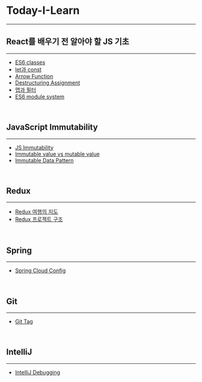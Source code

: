 # Today-I-Learn
---
## React를 배우기 전 알아야 할 JS 기초
---
- [ES6 classes](./JS/ES6-classes.md)
- [let과 const](./JS/let과-const.md)
- [Arrow Function](./JS/Arrow-Function.md)
- [Destructuring Assignment](./JS/Destructuring-Assignment.md)
- [맵과 필터](./JS/맵과-필터.md)
- [ES6 module system](./JS/module-system.md)

<br>

## JavaScript Immutability
---
- [JS Immutability](./JS/JS-Immutability.md)
- [Immutable value vs mutable value](./JS/Immutable-value-vs-mutable-value.md)
- [Immutable Data Pattern](./JS/Immutable-Data-Pattern.md)

<br>

## Redux
---
- [Redux 여행의 지도](./React/Redux-여행의-지도.md)
- [Redux 프로젝트 구조](./React/Redux-프로젝트-구조.md)

<br>

## Spring
---
- [Spring Cloud Config](./Spring/Spring-Cloud-Config.md)

<br>

## Git
---
- [Git Tag](./Git/Tag.md)

<br>

## IntelliJ
---
- [IntelliJ Debugging](./IntelliJ/Debugging.md)

<br>
